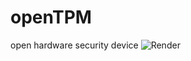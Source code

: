 # openTPM
open hardware security device
![Render](http://opentpm.com/wp-content/uploads/2015/07/DULY-TPM-Render-1.154.jpg)
